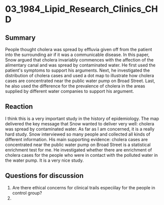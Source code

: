 # 03_1984_Lipid_Research_Clinics_CHD


## Summary

People thought cholera was spread by effluvia given off from the patient into the surrounding air if it was a communicable disease. In this paper, Snow argued that cholera invariably commences with the affection of the alimentary canal and was spread by contaminated water. He first used the patient's symptoms to support his arguments. Next, he investigated the distribution of cholera cases and used a dot map to illustrate how cholera cases are concentrated near the public water pump on Broad Street. Last, he also used the difference for the prevalence of cholera in the areas supplied by different water companies to support his argument.

## Reaction

I think this is a very important study in the history of epidemiology. The map delivered the key message that Snow wanted to deliver very well: cholera was spread by contaminated water. As far as I am concerned, it is a really hard study. Snow interviewed so many people and collected all kinds of different information. His main supporting evidence: cholera cases are concentrated near the public water pump on Broad Street is a statistical enrichment test for me. He investigated whether there are enrichment of cholera cases for the people who were in contact with the polluted water in the water pump. It is a very nice study.

## Questions for discussion

1. Are there ethical concerns for clinical trails especiilay for the people in control group? 
2. 

